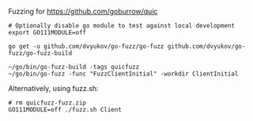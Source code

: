 Fuzzing for https://github.com/goburrow/quic

```
# Optionally disable go module to test against local development
export GO111MODULE=off

go get -u github.com/dvyukov/go-fuzz/go-fuzz github.com/dvyukov/go-fuzz/go-fuzz-build

~/go/bin/go-fuzz-build -tags quicfuzz
~/go/bin/go-fuzz -func "FuzzClientInitial" -workdir ClientInitial
```

Alternatively, using fuzz.sh:
```
# rm quicfuzz-fuzz.zip
GO111MODULE=off ./fuzz.sh Client
```
